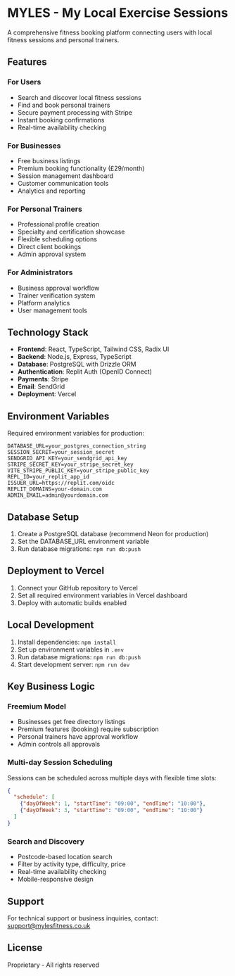 # MYLES - My Local Exercise Sessions

A comprehensive fitness booking platform connecting users with local fitness sessions and personal trainers.

## Features

### For Users
- Search and discover local fitness sessions
- Find and book personal trainers
- Secure payment processing with Stripe
- Instant booking confirmations
- Real-time availability checking

### For Businesses
- Free business listings
- Premium booking functionality (£29/month)
- Session management dashboard
- Customer communication tools
- Analytics and reporting

### For Personal Trainers
- Professional profile creation
- Specialty and certification showcase
- Flexible scheduling options
- Direct client bookings
- Admin approval system

### For Administrators
- Business approval workflow
- Trainer verification system
- Platform analytics
- User management tools

## Technology Stack

- **Frontend**: React, TypeScript, Tailwind CSS, Radix UI
- **Backend**: Node.js, Express, TypeScript
- **Database**: PostgreSQL with Drizzle ORM
- **Authentication**: Replit Auth (OpenID Connect)
- **Payments**: Stripe
- **Email**: SendGrid
- **Deployment**: Vercel

## Environment Variables

Required environment variables for production:

```env
DATABASE_URL=your_postgres_connection_string
SESSION_SECRET=your_session_secret
SENDGRID_API_KEY=your_sendgrid_api_key
STRIPE_SECRET_KEY=your_stripe_secret_key
VITE_STRIPE_PUBLIC_KEY=your_stripe_public_key
REPL_ID=your_replit_app_id
ISSUER_URL=https://replit.com/oidc
REPLIT_DOMAINS=your-domain.com
ADMIN_EMAIL=admin@yourdomain.com
```

## Database Setup

1. Create a PostgreSQL database (recommend Neon for production)
2. Set the DATABASE_URL environment variable
3. Run database migrations: `npm run db:push`

## Deployment to Vercel

1. Connect your GitHub repository to Vercel
2. Set all required environment variables in Vercel dashboard
3. Deploy with automatic builds enabled

## Local Development

1. Install dependencies: `npm install`
2. Set up environment variables in `.env`
3. Run database migrations: `npm run db:push`
4. Start development server: `npm run dev`

## Key Business Logic

### Freemium Model
- Businesses get free directory listings
- Premium features (booking) require subscription
- Personal trainers have approval workflow
- Admin controls all approvals

### Multi-day Session Scheduling
Sessions can be scheduled across multiple days with flexible time slots:
```json
{
  "schedule": [
    {"dayOfWeek": 1, "startTime": "09:00", "endTime": "10:00"},
    {"dayOfWeek": 3, "startTime": "09:00", "endTime": "10:00"}
  ]
}
```

### Search and Discovery
- Postcode-based location search
- Filter by activity type, difficulty, price
- Real-time availability checking
- Mobile-responsive design

## Support

For technical support or business inquiries, contact: support@mylesfitness.co.uk

## License

Proprietary - All rights reserved